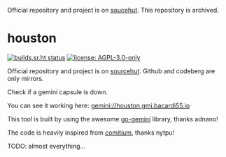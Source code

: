 Official repository and project is on [soucehut](https://git.sr.ht/~bacardi55/houston). This repository is archived.

# houston

[![builds.sr.ht status](https://builds.sr.ht/~bacardi55/houston.svg)](https://builds.sr.ht/~bacardi55/houston?)
[![license: AGPL-3.0-only](https://img.shields.io/badge/license-AGPL--3.0--only-informational.svg)](LICENSE)

Official repository and project is on [sourcehut](https://git.sr.ht/~bacardi55/houston). Github and codeberg are only mirrors.

Check if a gemini capsule is down.

You can see it working here:
[gemini://houston.gmi.bacardi55.io](gemini://houston.gmi.bacardi55.io)

This tool is built by using the awesome [go-gemini](https://git.sr.ht/~adnano/go-gemini) library, thanks adnano!

The code is heavily inspired from [comitium](https://git.nytpu.com/comitium/about/), thanks nytpu!


TODO: almost everything…
